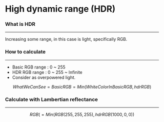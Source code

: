 # High dynamic range (HDR)
### What is HDR
---
Increasing some range, in this case is light, specifically RGB.

### How to calculate
---
- Basic RGB range : 0 ~ 255
- HDR RGB range : 0 ~ 255 ~ Infinite
- Consider as overpowered light.

$$
WhatWeCanSee = BasicRGB = Min(WhiteColorInBasicRGB, hdrRGB)
$$

### Calculate with Lambertian reflectance
---
$$
RGB( = Min(RGB(255, 255, 255), hdrRGB (1000, 0, 0))
$$